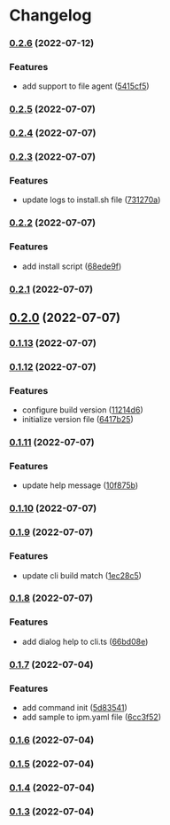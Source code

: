 # Changelog


### [0.2.6](https://github.com/JonDotsoy/icon-package-manager/compare/v0.2.5...v0.2.6) (2022-07-12)


### Features

* add support to file agent ([5415cf5](https://github.com/JonDotsoy/icon-package-manager/commit/5415cf56c2a8bc0d2b0af6c30065bdc560bd93d5))

### [0.2.5](https://github.com/JonDotsoy/icon-package-manager/compare/v0.2.4...v0.2.5) (2022-07-07)

### [0.2.4](https://github.com/JonDotsoy/icon-package-manager/compare/v0.2.3...v0.2.4) (2022-07-07)

### [0.2.3](https://github.com/JonDotsoy/icon-package-manager/compare/v0.2.2...v0.2.3) (2022-07-07)


### Features

* update logs to install.sh file ([731270a](https://github.com/JonDotsoy/icon-package-manager/commit/731270a042f4715f0a59b6fa53cbf918bab137f3))

### [0.2.2](https://github.com/JonDotsoy/icon-package-manager/compare/v0.2.1...v0.2.2) (2022-07-07)


### Features

* add install script ([68ede9f](https://github.com/JonDotsoy/icon-package-manager/commit/68ede9f7550593c0e6d20fdf8b607c8749a039b1))

### [0.2.1](https://github.com/JonDotsoy/icon-package-manager/compare/v0.2.0...v0.2.1) (2022-07-07)

## [0.2.0](https://github.com/JonDotsoy/icon-package-manager/compare/v0.1.13...v0.2.0) (2022-07-07)

### [0.1.13](https://github.com/JonDotsoy/icon-package-manager/compare/v0.1.12...v0.1.13) (2022-07-07)

### [0.1.12](https://github.com/JonDotsoy/icon-package-manager/compare/v0.1.11...v0.1.12) (2022-07-07)


### Features

* configure build version ([11214d6](https://github.com/JonDotsoy/icon-package-manager/commit/11214d68edfbf7903d1174ac504c530bfbd7b7fd))
* initialize version file ([6417b25](https://github.com/JonDotsoy/icon-package-manager/commit/6417b252d3465ddeef9d386a5b58cf55646d31f4))

### [0.1.11](https://github.com/JonDotsoy/icon-package-manager/compare/v0.1.10...v0.1.11) (2022-07-07)


### Features

* update help message ([10f875b](https://github.com/JonDotsoy/icon-package-manager/commit/10f875b1734a5b16de887749ca67f29cb00de6fd))

### [0.1.10](https://github.com/JonDotsoy/icon-package-manager/compare/v0.1.9...v0.1.10) (2022-07-07)

### [0.1.9](https://github.com/JonDotsoy/icon-package-manager/compare/v0.1.8...v0.1.9) (2022-07-07)


### Features

* update cli build match ([1ec28c5](https://github.com/JonDotsoy/icon-package-manager/commit/1ec28c5eb5281e5eecc23bac7d2d94200ae2f808))

### [0.1.8](https://github.com/JonDotsoy/icon-package-manager/compare/v0.1.7...v0.1.8) (2022-07-07)


### Features

* add dialog help to cli.ts ([66bd08e](https://github.com/JonDotsoy/icon-package-manager/commit/66bd08ef63c0c9ff312a1f808cc56a8b9d19648d))

### [0.1.7](https://github.com/JonDotsoy/icon-package-manager/compare/v0.1.6...v0.1.7) (2022-07-04)


### Features

* add command init ([5d83541](https://github.com/JonDotsoy/icon-package-manager/commit/5d83541f20f2dcaadff7d0773a62b959c64d6759))
* add sample to ipm.yaml file ([6cc3f52](https://github.com/JonDotsoy/icon-package-manager/commit/6cc3f5204e02edb94e2fbb12e9083141cccd4654))

### [0.1.6](https://github.com/JonDotsoy/icon-package-manager/compare/v0.1.5...v0.1.6) (2022-07-04)

### [0.1.5](https://github.com/JonDotsoy/icon-package-manager/compare/v0.1.4...v0.1.5) (2022-07-04)

### [0.1.4](https://github.com/JonDotsoy/icon-package-manager/compare/v0.1.3...v0.1.4) (2022-07-04)

### [0.1.3](https://github.com/JonDotsoy/icon-package-manager/compare/v0.1.3-beta...v0.1.3) (2022-07-04)

